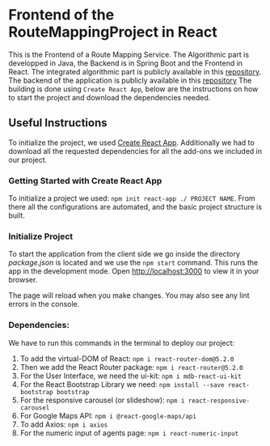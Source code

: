 # Frontend of the RouteMappingProject in React
This is the Frontend of a Route Mapping Service. The Algorithmic part is developped in Java, the Backend is in Spring Boot and the Frontend in React.
The integrated algorithmic part is publicly available in this [repository](https://github.com/KalliGiannikoglou/RouteMappingProject).
The backend of the application is publicly available in this [repository](https://github.com/KalliGiannikoglou/Backend-of-RouteMappingProject-SpringBoot)
The building is done using `Create React App`, below are the instructions on how to start the project and download the dependencies needed.

## Useful Instructions
To initialize the project, we used [Create React App](https://github.com/facebook/create-react-app). 
Additionally we had to download all the requested dependencies for all the add-ons we included in our project.


### Getting Started with Create React App

To initialize a project we used:  `npm init react-app ./ PROJECT NAME`.
From there all the configurations are automated, and the basic project structure is built.

### Initialize Project
To start the application from the client side we go inside the directory _package.json_ is located and we use the `npm start` command.
This runs the app in the development mode.
Open [http://localhost:3000](http://localhost:3000) to view it in your browser.

The page will reload when you make changes.
You may also see any lint errors in the console.

### Dependencies:
We have to run this commands in the terminal to deploy our project:
1. To add the virtual-DOM of React: `npm i react-router-dom@5.2.0`
2. Then we add the React Router package: `npm i react-router@5.2.0`
3. For the User Interface, we need the ui-kit: `npm i mdb-react-ui-kit`
4. For the React Bootstrap Library we need: `npm install --save react-bootstrap bootstrap` 
5. For the responsive carousel (or slideshow): `npm i react-responsive-carousel`
6. For Google Maps API: `npm i @react-google-maps/api`
7. To add Axios: `npm i axios`
8. For the numeric input of agents page: `npm i react-numeric-input`

